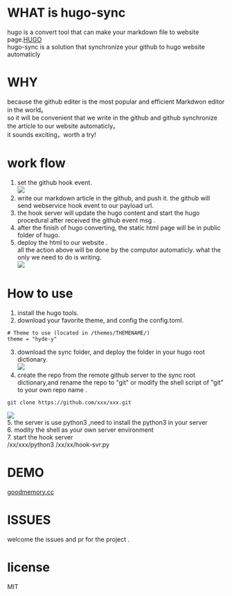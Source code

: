 # WHAT is hugo-sync
hugo is a convert tool that can make your markdown file to website page.[HUGO](https://gohugo.io)  
hugo-sync is a solution that synchronize your github to hugo website automaticly

# WHY
because the github editer is the most popular and efficient Markdwon editor in the world。  
so it will be convenient that we write in the github and github synchronize the article to our website automaticly。  
it sounds exciting，worth a try!

# work flow 

1. set the github hook event.  
![](https://hiproz.github.io/goodmemory.cc/blog/images/2015/12/git-hook-event.jpg)  
2. write our markdown article in the github, and push it. the github will send webservice hook event to our payload url.  
3. the hook server will update the hugo content and start the hugo procedural after received the github event msg .  
4. after the finish of hugo converting, the static html page will be in public folder of hugo.  
5. deploy the html to our website .  
all the action above will be done by the computor automaticly.  what the only we need to do is writing.  
![](https://hiproz.github.io/goodmemory.cc/blog/images/2015/12/github-hugo-sync.jpg)  

# How to use

1. install the hugo tools.  
2. download your favorite theme, and config the config.toml.  
```
# Theme to use (located in /themes/THEMENAME/)
theme = "hyde-y" 
```
3. download the sync folder, and deploy the folder in your hugo root dictionary.  
![](https://hiproz.github.io/goodmemory.cc/blog/images/2015/12/download-sync.jpg)  
4. create the repo from the remote github server to the sync root dictionary,and rename the repo to "git" or modify the shell script of "git" to your own repo name .  
```    
git clone https://github.com/xxx/xxx.git
```  
![](https://hiproz.github.io/goodmemory.cc/blog/images/2015/12/add-git.jpg)  
5. the server is use python3 ,need to install the python3 in your server  
6. modity the shell as your own server environment  
7. start the hook server   
    /xx/xxx/python3 /xx/xx/hook-svr.py

# DEMO
[goodmemory.cc](oodmemory.cc)

# ISSUES
welcome the issues and pr for the project .

# license
MIT

